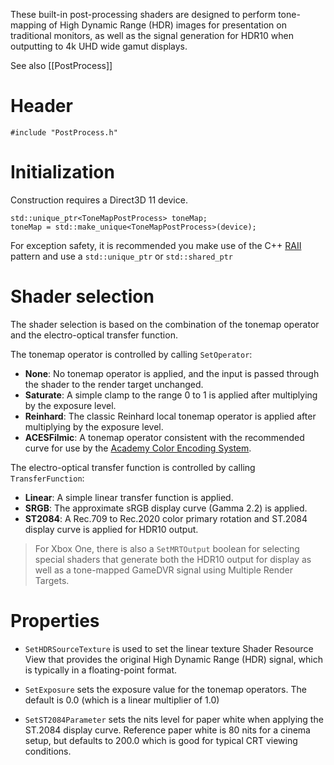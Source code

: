 These built-in post-processing shaders are designed to perform tone-mapping of High Dynamic Range (HDR) images for presentation on traditional monitors, as well as the signal generation for HDR10 when outputting to 4k UHD wide gamut displays.

See also [[PostProcess]]

# Header

    #include "PostProcess.h"

# Initialization
Construction requires a Direct3D 11 device.

    std::unique_ptr<ToneMapPostProcess> toneMap;
    toneMap = std::make_unique<ToneMapPostProcess>(device);

For exception safety, it is recommended you make use of the C++ [RAII](http://en.wikipedia.org/wiki/Resource_Acquisition_Is_Initialization) pattern and use a ``std::unique_ptr`` or ``std::shared_ptr``

# Shader selection

The shader selection is based on the combination of the tonemap operator and the electro-optical transfer function.

The tonemap operator is controlled by calling ``SetOperator``:

* **None**: No tonemap operator is applied, and the input is passed through the shader to the render target unchanged.
* **Saturate**: A simple clamp to the range 0 to 1 is applied after multiplying by the exposure level.
* **Reinhard**: The classic Reinhard local tonemap operator is applied after multiplying by the exposure level.
* **ACESFilmic**: A tonemap operator consistent with the recommended curve for use by the [
Academy Color Encoding System](https://github.com/ampas/aces-dev).

The electro-optical transfer function is controlled by calling ``TransferFunction``:

* **Linear**: A simple linear transfer function is applied.
* **SRGB**: The approximate sRGB display curve (Gamma 2.2) is applied.
* **ST2084**: A Rec.709 to Rec.2020 color primary rotation and ST.2084 display curve is applied for HDR10 output.

> For Xbox One, there is also a ``SetMRTOutput`` boolean for selecting special shaders that generate both the HDR10 output for display as well as a tone-mapped GameDVR signal using Multiple Render Targets.

# Properties

* ``SetHDRSourceTexture`` is used to set the linear texture Shader Resource View that provides the original High Dynamic Range (HDR) signal, which is typically in a floating-point format.

* ``SetExposure`` sets the exposure value for the tonemap operators. The default is 0.0 (which is a linear multiplier of 1.0)

* ``SetST2084Parameter`` sets the nits level for paper white when applying the ST.2084 display curve. Reference paper white is 80 nits for a cinema setup, but defaults to 200.0 which is good for typical CRT viewing conditions.

